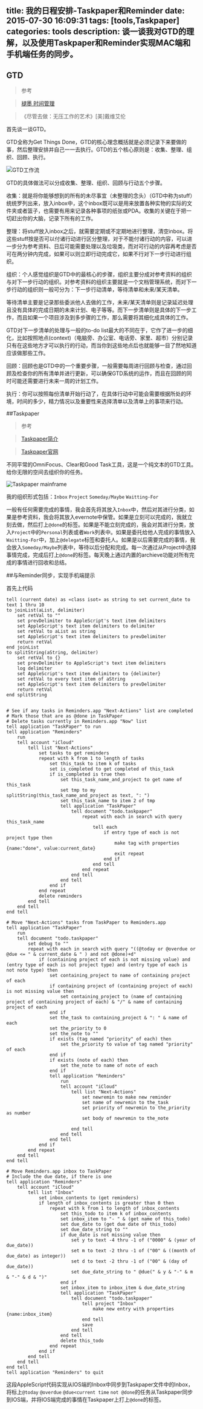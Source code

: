 title: 我的日程安排-Taskpaper和Reminder
date: 2015-07-30 16:09:31
tags: [tools,Taskpaper]
categories: tools
description: 谈一谈我对GTD的理解，以及使用Taskpaper和Reminder实现MAC端和手机端任务的同步。
---

## GTD

>参考 

>[褪墨 时间管理](http://www.mifengtd.cn/)

>《尽管去做：无压工作的艺术》[美]戴维艾伦

首先谈一谈GTD。

GTD全称为Get Things Done，GTD的核心理念概括就是必须记录下来要做的事，然后整理安排并自己一一去执行。GTD的五个核心原则是：收集、整理、组织、回顾、执行。

![GTD工作流](http://images.mifengtd.cn/37/3726/2007/11/o_gtd.JPG)

GTD的具体做法可以分成收集、整理、组织、回顾与行动五个步骤。

收集：就是将你能够想到的所有的未尽事宜（未整理的念头）（GTD中称为stuff）
统统罗列出来，放入inbox中，这个inbox既可以是用来放置各种实物的实际的文件夹或者篮子，也需要有用来记录各种事项的纸张或PDA。收集的关键在于把一切赶出你的大脑，记录下所有的工作。

整理：将stuff放入inbox之后，就需要定期或不定期地进行整理，清空inbox。将这些stuff按是否可以付诸行动进行区分整理，对于不能付诸行动的内容，可以进一步分为参考资料、日后可能需要处理以及垃圾类，而对可行动的内容再考虑是否可在两分钟内完成，如果可以则立即行动完成它，如果不行对下一步行动进行组织。

组织：个人感觉组织是GTD中的最核心的步骤，组织主要分成对参考资料的组织与对下一步行动的组织。对参考资料的组织主要就是一个文档管理系统，而对下一步行动的组织则一般可分为：下一步行动清单，等待清单和未来/某天清单。

等待清单主要是记录那些委派他人去做的工作，未来/某天清单则是记录延迟处理且没有具体的完成日期的未来计划、电子等等。而下一步清单则是具体的下一步工作，而且如果一个项目涉及到多步骤的工作，那么需要将其细化成具体的工作。

GTD对下一步清单的处理与一般的to-do list最大的不同在于，它作了进一步的细化，比如按照地点(context)（电脑旁、办公室、电话旁、家里、超市）分别记录只有在这些地方才可以执行的行动，而当你到这些地点后也就能够一目了然地知道应该做那些工作。

回顾：回顾也是GTD中的一个重要步骤，一般需要每周进行回顾与检查，通过回顾及检查你的所有清单并进行更新，可以确保GTD系统的运作，而且在回顾的同时可能还需要进行未来一周的计划工作。

执行：你可以按照每份清单开始行动了，在具体行动中可能会需要根据所处的环境，时间的多少，精力情况以及重要性来选择清单以及清单上的事项来行动。

##Taskpaper


>参考

>[Taskpaper简介](http://www.waerfa.com/taskpaper)

>[Taskpaper官网](http://www.hogbaysoftware.com/)

不同平常的OmniFocus、Clear和Good Task工具，这是一个纯文本的GTD工具。给你无限的空间去组织你的任务。

![Taskpaper mainframe](http://pix.waerfa.com//2014/03/CfakepathTaskPaper2.png)

我的组织形式包括：`Inbox` `Project` `Someday/Maybe` `Waitting-For`

一般有任何需要完成的事情，我会首先将其放入`Inbox`中，然后对其进行分类，如果是参考资料，我会将其放入evernote中保管。如果是立刻可以完成的，我就立刻去做，然后打上`@done`的标签。如果是不能立刻完成的，我会对其进行分类，放入`Project`中的`Personal`列表或者`Work`列表中。如果是委托给他人完成的事情放入`Waitting-For`中，加上`@delegate`标签和委托人。如果是以后需要完成的事情，我会放入`Someday/Maybe`列表中，等待以后分配和完成。每一次通过从Project中选择事情完成，完成后打上`@done`的标签。每天晚上通过内置的archieve功能对所有完成的事情进行回收和总结。

##与Reminder同步，实现手机端提示

首先上代码

```
tell (current date) as «class isot» as string to set current_date to text 1 thru 10
to joinList(aList, delimiter)
	set retVal to ""
	set prevDelimiter to AppleScript's text item delimiters
	set AppleScript's text item delimiters to delimiter
	set retVal to aList as string
	set AppleScript's text item delimiters to prevDelimiter
	return retVal
end joinList
to splitString(aString, delimiter)
	set retVal to {}
	set prevDelimiter to AppleScript's text item delimiters
	log delimiter
	set AppleScript's text item delimiters to {delimiter}
	set retVal to every text item of aString
	set AppleScript's text item delimiters to prevDelimiter
	return retVal
end splitString


# See if any tasks in Reminders.app "Next-Actions" list are completed
# Mark those that are as @done in TaskPaper
# Delete tasks currently in Reminders.app "Now" list
tell application "TaskPaper" to run
tell application "Reminders"
	run
	tell account "iCloud"
		tell list "Next-Actions"
			set tasks to get reminders
			repeat with k from 1 to length of tasks
				set this_task to item k of tasks
				set is_completed to get completed of this_task
				if is_completed is true then
					set this_task_name_and_project to get name of this_task
					set tmp to my splitString(this_task_name_and_project as text, ": ")
					set this_task_name to item 2 of tmp
					tell application "TaskPaper"
						tell document "todo.taskpaper"
							repeat with each in search with query this_task_name
								tell each
									if entry type of each is not project type then
										make tag with properties {name:"done", value:current_date}
										exit repeat
									end if
								end tell
							end repeat
						end tell
					end tell
				end if
			end repeat
			delete reminders
		end tell
	end tell
end tell

# Move "Next-Actions" tasks from TaskPaper to Reminders.app
tell application "TaskPaper"
	run
	tell document "todo.taskpaper"
		set debug to ""
		repeat with each in search with query "((@today or @overdue or @due <= " & current_date & " ) and not @done)+d"
			if (containing project of each is not missing value) and (entry type of each is not project type) and (entry type of each is not note type) then
				set containing_project to name of containing project of each
				if containing project of (containing project of each) is not missing value then
					set containing_project to (name of containing project of containing project of each) & "/" & name of containing project of each
				end if
				set the_task to containing_project & ": " & name of each
				set the_priority to 0
				set the_note to ""
				if exists (tag named "priority" of each) then
					set the_priority to value of tag named "priority" of each
				end if
				if exists (note of each) then
					set the_note to name of note of each
				end if
				tell application "Reminders"
					run
					tell account "iCloud"
						tell list "Next-Actions"
							set newremin to make new reminder
							set name of newremin to the_task
							set priority of newremin to the_priority as number
							set body of newremin to the_note
							
						end tell
					end tell
				end tell
			end if
		end repeat
	end tell
end tell

# Move Reminders.app inbox to TaskPaper
# Include the due date, if there is one
tell application "Reminders"
	tell account "iCloud"
		tell list "Inbox"
			set inbox_contents to (get reminders)
			if length of inbox_contents is greater than 0 then
				repeat with k from 1 to length of inbox_contents
					set this_todo to item k of inbox_contents
					set inbox_item to "- " & (get name of this_todo)
					set due_date to (get due date of this_todo)
					set due_date_string to ""
					if due_date is not missing value then
						set y to text -4 thru -1 of ("0000" & (year of due_date))
						set m to text -2 thru -1 of ("00" & ((month of due_date) as integer))
						set d to text -2 thru -1 of ("00" & (day of due_date))
						set due_date_string to " @due(" & y & "-" & m & "-" & d & ")"
					end if
					set inbox_item to inbox_item & due_date_string
					tell application "TaskPaper"
						tell document "todo.taskpaper"
							tell project "Inbox"
								make new entry with properties {name:inbox_item}
							end tell
							save
						end tell
					end tell
					delete this_todo
				end repeat
			end if
		end tell
	end tell
end tell
tell application "Reminders" to quit
```

这段AppleScript代码实现从IOS端的Inbox中同步到Taskpaper文件中的Inbox，将标上`@today` `@overdue` `@due<current time` `not @done`的任务从Taskpaper同步到IOS端，并将IOS端完成的事情在Taskpaper上打上`@done`的标签。